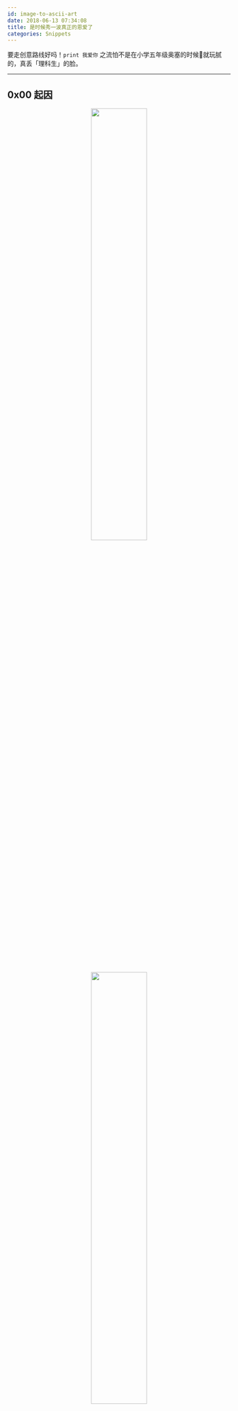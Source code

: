 ```yaml
---
id: image-to-ascii-art
date: 2018-06-13 07:34:08
title: 是时候秀一波真正的恩爱了
categories: Snippets
---
```


要走创意路线好吗！`print 我爱你` 之流怕不是在小学五年级奥塞的时候就玩腻的，真丢「理科生」的脸。

-----

## 0x00 起因

<div align=center>

<img src="https://i.loli.net/2018/06/13/5b2060073e544.jpg" width="50%" height="50%">

<img src="https://i.loli.net/2018/06/13/5b2060041294b.jpeg" width="50%" height="50%">

<img src="https://i.loli.net/2018/06/13/5b206003b00a4.jpeg" width="50%" height="50%">

</div>

本着善待接纳的态度，😂这人怕不是刚入计算机系的大一新（la）生（ji）吧。

<div align=center>
<img src="https://i.loli.net/2018/06/13/5b20600752383.jpg" width="50%" height="50%">
</div>

当场分手 +1。

## 0x01 动手

代码优雅与否并不是重点=。=真正的秀，要让对面不懂代码的人能看得明白效果，并且觉得你写的有「卵」用。

不考虑什么「设计模式」、「依赖注入」、「最佳实践」之类的，劳资敲代码就是一把梭！

```python
# -*- coding: utf-8 -*-
from PIL import Image

codeLib = '''@B%8&WM#*oahkbdpqwmZO0QLCJUYXzcvunxrjft/\|()1{}[]?-_+~<>i!lI;:,"^`'. '''  # 生成字符画所需的字符集
count = len(codeLib)

def transform(image_file):
    image_file = image_file.convert("L")  # 转换为黑白图片，参数"L"表示黑白模式
    codePic = ''
    for h in range(0, image_file.size[1]):  # size属性表示图片的分辨率，'0'为横向大小，'1'为纵向
        for w in range(0, image_file.size[0]):
            # 返回指定位置的像素，如果所打开的图像是多层次的图片，那这个方法就返回一个元组
            gray = image_file.getpixel((w, h))
            codePic = codePic + \
                codeLib[int(((count-1)*gray)/256)]  # 建立灰度与字符集的映射
        codePic = codePic + '\r\n'
    return codePic

fp = open(u'my-lover.jpg', 'rb')
image_file = Image.open(fp)
image_file = image_file.resize(
    (int(image_file.size[0]), int(image_file.size[1]*0.4)))  # 调整图宽高比例
print u'Info:', image_file.size[0], ' ', image_file.size[1]

result = open('result.txt', 'w')
result.write(transform(image_file))
result.close()
```

> 以上代码修改自：<https://blog.csdn.net/wait_nothing_alone/article/details/52901531>

## 0x02 效果

![](https://i.loli.net/2018/06/13/5b20600e63807.jpg)

## 0x03 秀

<div align=center>
<img src="https://i.loli.net/2018/06/13/5b206008a1fa5.jpg" width="50%" height="50%">
</div>